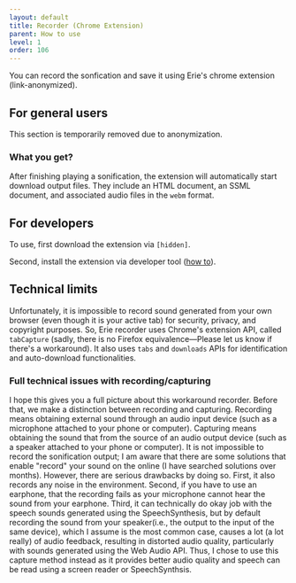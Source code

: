```yaml
---
layout: default
title: Recorder (Chrome Extension)
parent: How to use
level: 1
order: 106
---
```


You can record the sonfication and save it using Erie's chrome extension (link-anonymized).

## For general users

This section is temporarily removed due to anonymization.

### What you get?

After finishing playing a sonification, the extension will automatically start download output files.
They include an HTML document, an SSML document, and associated audio files in the `webm` format.

## For developers

To use, first download the extension via `[hidden]`.

Second, install the extension via developer tool ([how to](https://developer.chrome.com/docs/extensions/mv3/getstarted/development-basics/#load-unpacked)).

## Technical limits

Unfortunately, it is impossible to record sound generated from your own browser (even though it is your active tab) for security, privacy, and copyright purposes.
So, Erie recorder uses Chrome's extension API, called `tabCapture` (sadly, there is no Firefox equivalence—Please let us know if there's a workaround).
It also uses `tabs` and `downloads` APIs for identification and auto-download functionalities.

### Full technical issues with recording/capturing

I hope this gives you a full picture about this workaround recorder.
Before that, we make a distinction between recording and capturing.
Recording means obtaining external sound through an audio input device (such as a microphone attached to your phone or computer).
Capturing means obtaining the sound that from the source of an audio output device (such as a speaker attached to your phone or computer).
It is not impossible to record the sonification output; I am aware that there are some solutions that enable "record" your sound on the online (I have searched solutions over months).
However, there are serious drawbacks by doing so.
First, it also records any noise in the environment.
Second, if you have to use an earphone, that the recording fails as your microphone cannot hear the sound from your earphone.
Third, it can technically do okay job with the speech sounds generated using the SpeechSynthesis, but by default recording the sound from your speaker(i.e., the output to the input of the same device), which I assume is the most common case, causes a lot (a lot really) of audio feedback, resulting in distorted audio quality, particularly with sounds generated using the Web Audio API.
Thus, I chose to use this capture method instead as it provides better audio quality and speech can be read using a screen reader or SpeechSynthsis.
